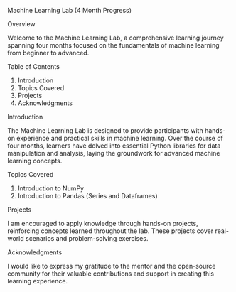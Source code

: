 Machine Learning Lab (4 Month Progress)

Overview

Welcome to the Machine Learning Lab, a comprehensive learning journey spanning four months focused on the fundamentals of machine learning from beginner to advanced.

Table of Contents

1. Introduction
2. Topics Covered
3. Projects
4. Acknowledgments

Introduction

The Machine Learning Lab is designed to provide participants with hands-on experience and practical skills in machine learning. 
Over the course of four months, learners have delved into essential Python libraries for data manipulation and analysis, laying the groundwork for
advanced machine learning concepts.

Topics Covered

1. Introduction to NumPy
3. Introduction to Pandas (Series and Dataframes)

Projects

I am encouraged to apply knowledge through hands-on projects, reinforcing concepts learned throughout the lab. These projects cover real-world scenarios and 
problem-solving exercises.

Acknowledgments

I would like to express my gratitude to the mentor and the open-source community for their valuable contributions and support in creating
this learning experience.
